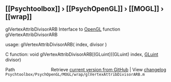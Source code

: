 ## [[Psychtoolbox]] &#8250; [[PsychOpenGL]] &#8250; [[MOGL]] &#8250; [[wrap]]

glVertexAttribDivisorARB  Interface to [OpenGL](OpenGL) function glVertexAttribDivisorARB  
  
usage:  glVertexAttribDivisorARB( index, divisor )  
  
C function:  void glVertexAttribDivisorARB[(GLuint]((GLuint) index, [GLuint](GLuint) divisor)  




<div class="code_header" style="text-align:right;">
  <span style="float:left;">Path&nbsp;&nbsp;</span> <span class="counter">Retrieve <a href=
  "https://raw.github.com/Psychtoolbox-3/Psychtoolbox-3/beta/Psychtoolbox/PsychOpenGL/MOGL/wrap/glVertexAttribDivisorARB.m">current version from GitHub</a> | View <a href=
  "https://github.com/Psychtoolbox-3/Psychtoolbox-3/commits/beta/Psychtoolbox/PsychOpenGL/MOGL/wrap/glVertexAttribDivisorARB.m">changelog</a></span>
</div>
<div class="code">
  <code>Psychtoolbox/PsychOpenGL/MOGL/wrap/glVertexAttribDivisorARB.m</code>
</div>

